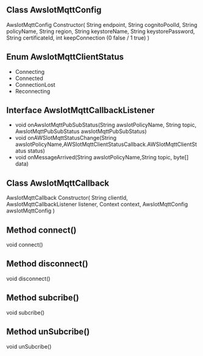 ## Class AwsIotMqttConfig
AwsIotMqttConfig
Constructor(
			String endpoint, 
			String cognitoPoolId, 
			String policyName,
			String region, 
			String keystoreName, 
			String keystorePassword, 
			String certificateId, 
			int keepConnection (0 false / 1 true)
			)

## Enum AwsIotMqttClientStatus
+ Connecting
+ Connected
+ ConnectionLost
+ Reconnecting


## Interface AwsIotMqttCallbackListener
+ void onAwsIotMqttPubSubStatus(String awsIotPolicyName, String topic, AwsIotMqttPubSubStatus awsIotMqttPubSubStatus)
+ void onAWSIotMqttStatusChange(String awsIotPolicyName,AWSIotMqttClientStatusCallback.AWSIotMqttClientStatus status)
+ void onMessageArrived(String awsIotPolicyName,String topic, byte[] data)


## Class AwsIotMqttCallback
AwsIotMqttCallback
Constructor(
			String clientId, 
			AwsIotMqttCallbackListener listener, 
			Context context, 
			AwsIotMqttConfig awsIotMqttConfig
			)
			
## Method connect()		
void connect()


## Method disconnect()		
void disconnect()


## Method subcribe()		
void subcribe()


## Method unSubcribe()		
void unSubcribe()


